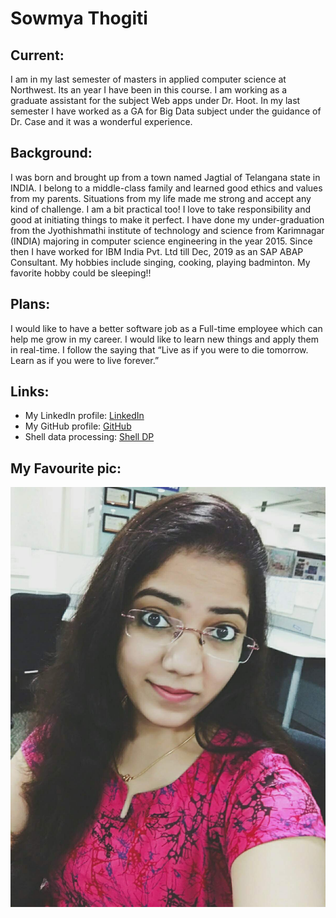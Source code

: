 # Sowmya Thogiti
## Current:
I am in my last semester of masters in applied computer science at Northwest. Its an year I have been in this course. I am working as a graduate assistant for the subject Web apps under Dr. Hoot. In my last semester I have worked as a GA for Big Data subject under the guidance of Dr. Case and it was a wonderful experience.  
## Background:
I was born and brought up from a town named Jagtial of Telangana state in INDIA. I belong to a middle-class family and learned good ethics and values from my parents. Situations from my life made me strong and accept any kind of challenge. I am a bit practical too! I love to take responsibility and good at initiating things to make it perfect. I have done my under-graduation from the Jyothishmathi institute of technology and science from Karimnagar (INDIA) majoring in computer science engineering in the year 2015. Since then I have worked for IBM India Pvt. Ltd till Dec, 2019 as an SAP ABAP Consultant. My hobbies include singing, cooking, playing badminton. My favorite hobby could be sleeping!!  
## Plans:
I would like to have a better software job as a Full-time employee which can help me grow in my career. I would like to learn new things and apply them in real-time. I follow the saying that “Live as if you were to die tomorrow. Learn as if you were to live forever.”
## Links:
- My LinkedIn profile: [LinkedIn](https://www.linkedin.com/in/sowmya-thogiti-33a835165/)
- My GitHub profile: [GitHub](https://github.com/sowmyathogiti)
- Shell data processing: [Shell DP](https://github.com/sowmyathogiti/shell-data-processing)
## My Favourite pic:
![](https://github.com/sowmyathogiti/big-data-developer/blob/main/Sowmya%20(1).jpg)
